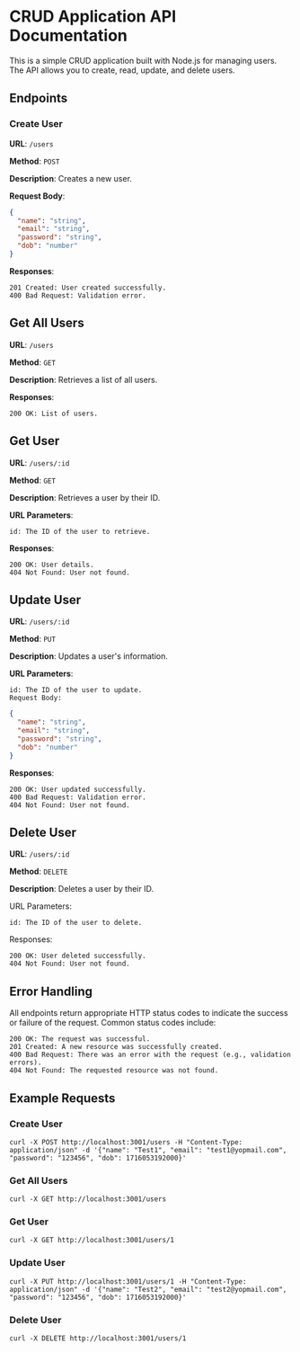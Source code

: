 # CRUD Application API Documentation

This is a simple CRUD application built with Node.js for managing users. The API allows you to create, read, update, and delete users.

## Endpoints

### Create User

**URL**: `/users`

**Method**: `POST`

**Description**: Creates a new user.

**Request Body**:
```json
{
  "name": "string",
  "email": "string",
  "password": "string",
  "dob": "number"
}
```
**Responses**:
```
201 Created: User created successfully.
400 Bad Request: Validation error.
```

## Get All Users

**URL**: `/users`

**Method**: `GET`

**Description**: Retrieves a list of all users.

**Responses**:
```
200 OK: List of users.
```

## Get User

**URL**: `/users/:id`

**Method**: `GET`

**Description**: Retrieves a user by their ID.

**URL Parameters**:
```
id: The ID of the user to retrieve.
```

**Responses**:
```
200 OK: User details.
404 Not Found: User not found.
```

## Update User

**URL**: `/users/:id`

**Method**: `PUT`

**Description**: Updates a user's information.

**URL Parameters**:
```
id: The ID of the user to update.
Request Body:
```

```json
{
  "name": "string",
  "email": "string",
  "password": "string",
  "dob": "number"
}
```

**Responses**:
```
200 OK: User updated successfully.
400 Bad Request: Validation error.
404 Not Found: User not found.
```

## Delete User

**URL**: `/users/:id`

**Method**: `DELETE`

**Description**: Deletes a user by their ID.

URL Parameters:
```
id: The ID of the user to delete.
```

Responses:
```
200 OK: User deleted successfully.
404 Not Found: User not found.
```

## Error Handling
All endpoints return appropriate HTTP status codes to indicate the success or failure of the request. Common status codes include:
```
200 OK: The request was successful.
201 Created: A new resource was successfully created.
400 Bad Request: There was an error with the request (e.g., validation errors).
404 Not Found: The requested resource was not found.
```

## Example Requests

### Create User
```
curl -X POST http://localhost:3001/users -H "Content-Type: application/json" -d '{"name": "Test1", "email": "test1@yopmail.com", "password": "123456", "dob": 1716053192000}'
```

### Get All Users
```
curl -X GET http://localhost:3001/users
```

### Get User
```
curl -X GET http://localhost:3001/users/1
```

### Update User
```
curl -X PUT http://localhost:3001/users/1 -H "Content-Type: application/json" -d '{"name": "Test2", "email": "test2@yopmail.com", "password": "123456", "dob": 1716053192000}'
```

### Delete User
```
curl -X DELETE http://localhost:3001/users/1
```

